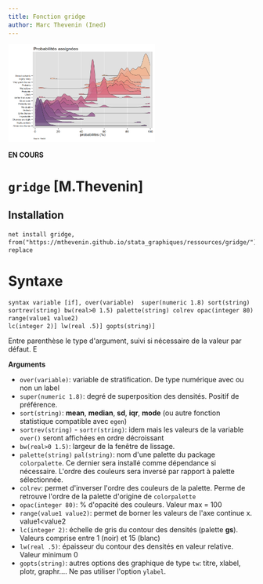 ```yaml
---
title: Fonction gridge
author: Marc Thevenin (Ined)
---
```


<img src="g1.png" width=300 height=200>

**EN COURS**

# `gridge` [M.Thevenin]

## Installation

```{}
net install gridge, from("https://mthevenin.github.io/stata_graphiques/ressources/gridge/") replace
```

# Syntaxe

```{}
syntax variable [if], over(variable)  super(numeric 1.8) sort(string)  sortrev(string) bw(real>0 1.5) palette(string) colrev opac(integer 80) range(value1 value2) 
lc(integer 2)] lw(real .5)] gopts(string)]              
```
Entre parenthèse le type d'argument, suivi si nécessaire de la valeur par défaut. E

**Arguments**  

- `over(variable)`: variable de stratification. De type numérique avec ou non un label
- `super(numeric 1.8)`: degré de superposition des densités. Positif de préférence.
- `sort(string)`: **mean**, **median**, **sd**, **iqr**, **mode** (ou autre fonction statistique compatible avec `egen`)
- `sortrev(string)` - `sortr(string)`: idem mais les valeurs de la variable `over()` seront affichées en ordre décroissant
- `bw(real>0 1.5)`: largeur de la fenêtre de lissage.
- `palette(string)`  `pal(string)`: nom d'une palette du package `colorpalette`. Ce dernier sera installé comme dépendance si nécessaire. L'ordre des couleurs sera inversé par rapport à palette sélectionnée. 
- `colrev`: permet d'inverser l'ordre des couleurs de la palette. Perme de retrouve l'ordre de la palette d'origine de `colorpalette`
- `opac(integer 80)`: % d'opacité des couleurs. Valeur max = 100
- `range(value1 value2)`: permet de borner les valeurs de l'axe continue x. value1<value2
- `lc(integer 2)`: échelle de gris du contour des densités (palette **gs**). Valeurs comprise entre 1 (noir) et 15 (blanc)
- `lw(real .5)`: épaisseur du contour des densités en valeur relative. Valeur minimum 0
- `gopts(string)`: autres options des graphique de type `tw`: titre, xlabel, plotr, graphr.... Ne pas utiliser l'option `ylabel`.                                                                                       
                                                                                          








